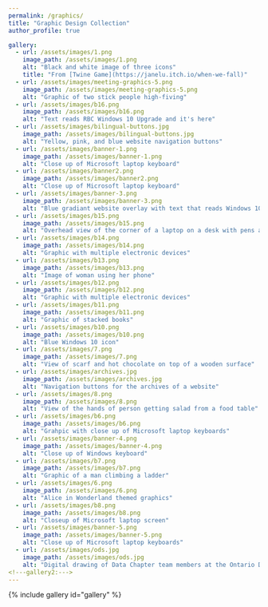 ```yaml
---
permalink: /graphics/
title: "Graphic Design Collection"
author_profile: true

gallery:
  - url: /assets/images/1.png
    image_path: /assets/images/1.png
    alt: "Black and white image of three icons"
    title: "From [Twine Game](https://janelu.itch.io/when-we-fall)"
  - url: /assets/images/meeting-graphics-5.png
    image_path: /assets/images/meeting-graphics-5.png
    alt: "Graphic of two stick people high-fiving"
  - url: /assets/images/b16.png
    image_path: /assets/images/b16.png
    alt: "Text reads RBC Windows 10 Upgrade and it's here"
  - url: /assets/images/bilingual-buttons.jpg
    image_path: /assets/images/bilingual-buttons.jpg
    alt: "Yellow, pink, and blue website navigation buttons"
  - url: /assets/images/banner-1.png
    image_path: /assets/images/banner-1.png
    alt: "Close up of Microsoft laptop keyboard"
  - url: /assets/images/banner2.png
    image_path: /assets/images/banner2.png
    alt: "Close up of Microsoft laptop keyboard"
  - url: /assets/images/banner-3.png
    image_path: /assets/images/banner-3.png
    alt: "Blue gradiant website overlay with text that reads Windows 10"
  - url: /assets/images/b15.png
    image_path: /assets/images/b15.png
    alt: "Overhead view of the corner of a laptop on a desk with pens and sticky notes"
  - url: /assets/images/b14.png
    image_path: /assets/images/b14.png
    alt: "Graphic with multiple electronic devices"
  - url: /assets/images/b13.png
    image_path: /assets/images/b13.png
    alt: "Image of woman using her phone"
  - url: /assets/images/b12.png
    image_path: /assets/images/b12.png    
    alt: "Graphic with multiple electronic devices"
  - url: /assets/images/b11.png
    image_path: /assets/images/b11.png
    alt: "Graphic of stacked books"
  - url: /assets/images/b10.png
    image_path: /assets/images/b10.png
    alt: "Blue Windows 10 icon"
  - url: /assets/images/7.png
    image_path: /assets/images/7.png
    alt: "View of scarf and hot chocolate on top of a wooden surface"
  - url: /assets/images/archives.jpg
    image_path: /assets/images/archives.jpg
    alt: "Navigation buttons for the archives of a website"
  - url: /assets/images/8.png
    image_path: /assets/images/8.png
    alt: "View of the hands of person getting salad from a food table"
  - url: /assets/images/b6.png
    image_path: /assets/images/b6.png
    alt: "Grahpic with close up of Microsoft laptop keyboards"
  - url: /assets/images/banner-4.png
    image_path: /assets/images/banner-4.png
    alt: "Close up of Windows keyboard"
  - url: /assets/images/b7.png
    image_path: /assets/images/b7.png
    alt: "Graphic of a man climbing a ladder"
  - url: /assets/images/6.png
    image_path: /assets/images/6.png
    alt: "Alice in Wonderland themed graphics"
  - url: /assets/images/b8.png
    image_path: /assets/images/b8.png
    alt: "Closeup of Microsoft laptop screen"
  - url: /assets/images/banner-5.png
    image_path: /assets/images/banner-5.png
    alt: "Close up of Microsoft laptop keyboards"
  - url: /assets/images/ods.jpg
    image_path: /assets/images/ods.jpg
    alt: "Digital drawing of Data Chapter team members at the Ontario Digital Service"
<!---gallery2:--->
---
```

{% include gallery id="gallery" %}

